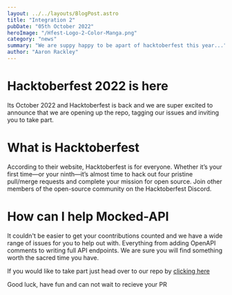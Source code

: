 ```yaml
---
layout: ../../layouts/BlogPost.astro
title: "Integration 2"
pubDate: "05th October 2022"
heroImage: "/Hfest-Logo-2-Color-Manga.png"
category: "news"
summary: "We are suppy happy to be apart of hacktoberfest this year..."
author: "Aaron Rackley"
---
```


# Hacktoberfest 2022 is here

Its October 2022 and Hacktoberfest is back and we are super excited to announce that we are opening up the repo, tagging our issues and inviting you to take part. 

# What is Hacktoberfest
According to their website, Hacktoberfest is for everyone. Whether it’s your first time—or your ninth—it’s almost time to hack out four pristine pull/merge requests and complete your mission for open source. Join other members of the open-source community on the Hacktoberfest Discord.

# How can I help Mocked-API

It couldn't be easier to get your coontributions counted and we have a wide range of issues for you to help out with. Everything from adding OpenAPI comments to writing full API endpoints. We are sure you will find something worth the sacred time you have.

If you would like to take part just head over to our repo by [clicking here](https://github.com/ageddesi/Mocked-API)

Good luck, have fun and can not wait to recieve your PR
